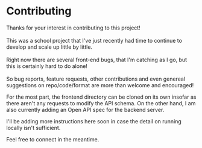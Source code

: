 # Contributing

Thanks for your interest in contributing to this project! 
<br /><br />
This was a school project that I've just recently had time to continue to develop and scale up little by little. 
<br /><br />
Right now there are several front-end bugs, that I'm catching as I go, but this is certainly hard to do alone!
<br /><br />
So bug reports, feature requests, other contributions and even genereal suggestions on repo/code/format are more than welcome and encouraged! <br/>

For the most part, the frontend directory can be cloned on its own insofar as there aren't any requests to modify the API schema. On the other hand, I am also currently adding an Open API spec for the backend server.

I'll be adding more instructions here soon in case the detail on running locally isn't sufficient.

Feel free to connect in the meantime.